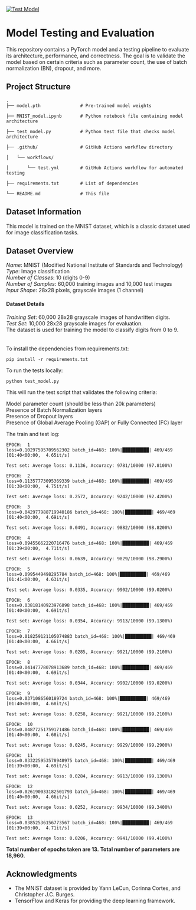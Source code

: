 [![Test Model](https://github.com/Anusha-raju/MNIST-CI-CD/actions/workflows/test.yml/badge.svg)](https://github.com/Anusha-raju/MNIST-CI-CD/actions/workflows/test.yml)
# Model Testing and Evaluation

This repository contains a PyTorch model and a testing pipeline to evaluate its architecture, performance, and correctness. The goal is to validate the model based on certain criteria such as parameter count, the use of batch normalization (BN), dropout, and more.

## Project Structure

```plaintext
.
├── model.pth               # Pre-trained model weights

├── MNIST_model.ipynb       # Python notebook file containing model architecture

├── test_model.py           # Python test file that checks model architecture

├── .github/                # GitHub Actions workflow directory

│   └── workflows/

│       └── test.yml        # GitHub Actions workflow for automated testing

├── requirements.txt        # List of dependencies

└── README.md               # This file

```
## Dataset Information

This model is trained on the MNIST dataset, which is a classic dataset used for image classification tasks.

## Dataset Overview
*Name*: MNIST (Modified National Institute of Standards and Technology)<br>
*Type*: Image classification<br>
*Number of Classes*: 10 (digits 0-9)<br>
*Number of Samples*: 60,000 training images and 10,000 test images<br>
*Input Shape*: 28x28 pixels, grayscale images (1 channel)<br>
#### Dataset Details<br>
*Training Set*: 60,000 28x28 grayscale images of handwritten digits.<br>
*Test Set*: 10,000 28x28 grayscale images for evaluation.<br>
The dataset is used for training the model to classify digits from 0 to 9.<br>
<br><br>
To install the dependencies from requirements.txt:
```
pip install -r requirements.txt
```

To run the tests locally:
```
python test_model.py
```

This will run the test script that validates the following criteria:

Model parameter count (should be less than 20k parameters)<br>
Presence of Batch Normalization layers<br>
Presence of Dropout layers<br>
Presence of Global Average Pooling (GAP) or Fully Connected (FC) layer<br>

The train and test log:

```
EPOCH:  1
loss=0.10297595709562302 batch_id=468: 100%|██████████| 469/469 [01:40<00:00,  4.65it/s]

Test set: Average loss: 0.1136, Accuracy: 9781/10000 (97.8100%)

EPOCH:  2
loss=0.11357773095369339 batch_id=468: 100%|██████████| 469/469 [01:38<00:00,  4.75it/s]

Test set: Average loss: 0.2572, Accuracy: 9242/10000 (92.4200%)

EPOCH:  3
loss=0.042977988719940186 batch_id=468: 100%|██████████| 469/469 [01:40<00:00,  4.69it/s]

Test set: Average loss: 0.0491, Accuracy: 9882/10000 (98.8200%)

EPOCH:  4
loss=0.09455662220716476 batch_id=468: 100%|██████████| 469/469 [01:39<00:00,  4.71it/s]

Test set: Average loss: 0.0639, Accuracy: 9829/10000 (98.2900%)

EPOCH:  5
loss=0.0995449498295784 batch_id=468: 100%|██████████| 469/469 [01:41<00:00,  4.63it/s]

Test set: Average loss: 0.0335, Accuracy: 9902/10000 (99.0200%)

EPOCH:  6
loss=0.03818140923976898 batch_id=468: 100%|██████████| 469/469 [01:40<00:00,  4.69it/s]

Test set: Average loss: 0.0354, Accuracy: 9913/10000 (99.1300%)

EPOCH:  7
loss=0.018259121105074883 batch_id=468: 100%|██████████| 469/469 [01:40<00:00,  4.66it/s]

Test set: Average loss: 0.0285, Accuracy: 9921/10000 (99.2100%)

EPOCH:  8
loss=0.04147778078913689 batch_id=468: 100%|██████████| 469/469 [01:40<00:00,  4.69it/s]

Test set: Average loss: 0.0344, Accuracy: 9902/10000 (99.0200%)

EPOCH:  9
loss=0.0371086560189724 batch_id=468: 100%|██████████| 469/469 [01:40<00:00,  4.68it/s]

Test set: Average loss: 0.0258, Accuracy: 9921/10000 (99.2100%)

EPOCH:  10
loss=0.04877251759171486 batch_id=468: 100%|██████████| 469/469 [01:40<00:00,  4.68it/s]

Test set: Average loss: 0.0245, Accuracy: 9929/10000 (99.2900%)

EPOCH:  11
loss=0.033225953578948975 batch_id=468: 100%|██████████| 469/469 [01:39<00:00,  4.69it/s]

Test set: Average loss: 0.0284, Accuracy: 9913/10000 (99.1300%)

EPOCH:  12
loss=0.026190033182501793 batch_id=468: 100%|██████████| 469/469 [01:40<00:00,  4.66it/s]

Test set: Average loss: 0.0252, Accuracy: 9934/10000 (99.3400%)

EPOCH:  13
loss=0.03852536156773567 batch_id=468: 100%|██████████| 469/469 [01:39<00:00,  4.71it/s]

Test set: Average loss: 0.0206, Accuracy: 9941/10000 (99.4100%)
```
**Total number of epochs taken are 13.**
**Total number of parameters are 18,960.**

## Acknowledgments

- The MNIST dataset is provided by Yann LeCun, Corinna Cortes, and Christopher J.C. Burges.
- TensorFlow and Keras for providing the deep learning framework.
